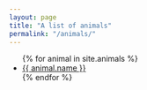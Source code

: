 ```yaml
---
layout: page
title: "A list of animals"
permalink: "/animals/"
---
```

<ul>
  {% for animal in site.animals %}
  <li>
    <a href="{{animal.url}}"> {{ animal.name }}<a/>
  </li>
  </li>
  {% endfor %}									 
</ul>
